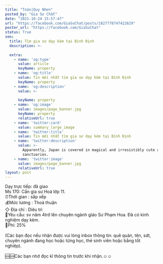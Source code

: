```yaml
---
title: "Toán|Quy Nhơn"
posted_by: "Gia Sư Chất"
date: "2021-10-24 15:57:47"
url: "https://facebook.com/GiaSuChat/posts/1827778747422629"
poster_url: "https://facebook.com/GiaSuChat"
status: True
seo:
  title: Tìm gia sư dạy kèm tại Bình Định
  description: >-
    
  extra:
    - name: 'og:type'
      value: article
      keyName: property
    - name: 'og:title'
      value: Tin mới nhất tìm gia sư dạy kèm tại Bình Định
      keyName: property
    - name: 'og:description'
      value: >-
        
      keyName: property
    - name: 'og:image'
      value: images/page_banner.jpg
      keyName: property
      relativeUrl: true
    - name: 'twitter:card'
      value: summary_large_image
    - name: 'twitter:title'
      value: Tin mới nhất tìm gia sư dạy kèm tại Bình Định
    - name: 'twitter:description'
      value: >-
        Apparently, Japan is covered in magical and irresistibly cute animal
        sanctuaries.
    - name: 'twitter:image'
      value: images/page_banner.jpg
      relativeUrl: true
layout: post
---
```

Dạy trực tiếp: đã giao<br>Ms 170: Cần gia sư Hoá lớp 11.<br>⏰Thời gian : sắp xếp<br>💰Mức lương : Thoả thuận<br>◇ Địa chỉ : Diêu trì<br>📒Yêu cầu: sv năm 4trở lên chuyên ngành giáo Sư Phạm Hoa. Đã có kinh nghiệm dạy kèm.<br>💸Phí: 25%<br><br>(Các bạn đọc nếu nhận được vui lòng inbox thông tin: quê quán, tên, sdt, chuyên ngành đang học hoặc từng học, thẻ sinh viên hoặc bằng tốt nghiệp).<br><br>🆘🆘Các bạn nhớ đọc kĩ thông tin trước khi nhận.☺️☺️
